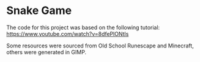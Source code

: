 # Snake Game

The code for this project was based on the following tutorial: https://www.youtube.com/watch?v=8dfePlONtls

Some resources were sourced from Old School Runescape and Minecraft, others were generated in GIMP.